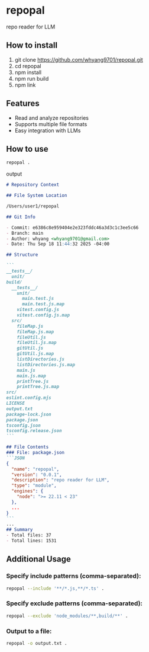 # repopal
repo reader for LLM

## How to install
1. git clone https://github.com/whyang9701/repopal.git
2. cd repopal
3. npm install
4. npm run build
3. npm link
## Features
- Read and analyze repositories
- Supports multiple file formats
- Easy integration with LLMs
## How to use
```bash
repopal .
```
output

~~~Markdown
# Repository Context

## File System Location

/Users/user1/repopal

## Git Info

- Commit: e6386c8e959404e2e323fddc46a3d3c1c3ee5c66
- Branch: main
- Author: whyang <whyang9701@gmail.com>
- Date: Thu Sep 18 11:44:32 2025 -04:00

## Structure

```
__tests__/
  unit/
build/
  __tests__/
    unit/
      main.test.js
      main.test.js.map
    vitest.config.js
    vitest.config.js.map
  src/
    fileMap.js
    fileMap.js.map
    fileUtil.js
    fileUtil.js.map
    gitUtil.js
    gitUtil.js.map
    listDirectories.js
    listDirectories.js.map
    main.js
    main.js.map
    printTree.js
    printTree.js.map
src/
eslint.config.mjs
LICENSE
output.txt
package-lock.json
package.json
tsconfig.json
tsconfig.release.json
```

## File Contents
### File: package.json
```JSON
{
  "name": "repopal",
  "version": "0.0.1",
  "description": "repo reader for LLM",
  "type": "module",
  "engines": {
    "node": ">= 22.11 < 23"
  },
  ...
}
```
...
## Summary
- Total files: 37
- Total lines: 1531
~~~

## Additional Usage
### Specify include patterns (comma-separated):
```bash
repopal --include '**/*.js,**/*.ts' .
```
### Specify exclude patterns (comma-separated):
```bash
repopal --exclude 'node_modules/**,build/**' .
```
### Output to a file:
```bash
repopal -o output.txt .
```

